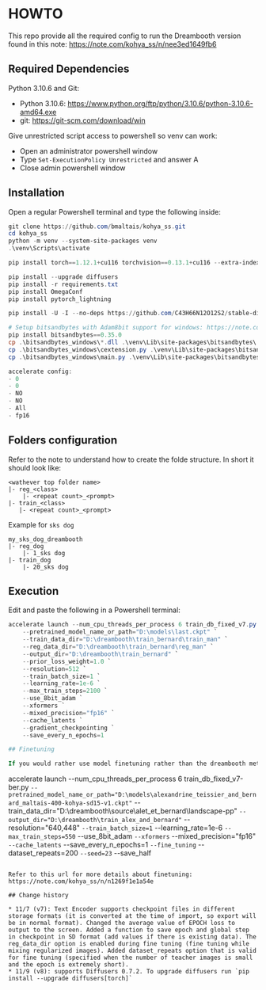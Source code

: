 # HOWTO

This repo provide all the required config to run the Dreambooth version found in this note: https://note.com/kohya_ss/n/nee3ed1649fb6


## Required Dependencies

Python 3.10.6 and Git:

- Python 3.10.6: https://www.python.org/ftp/python/3.10.6/python-3.10.6-amd64.exe
- git: https://git-scm.com/download/win

Give unrestricted script access to powershell so venv can work:

- Open an administrator powershell window
- Type `Set-ExecutionPolicy Unrestricted` and answer A
- Close admin powershell window

## Installation

Open a regular Powershell terminal and type the following inside:

```powershell
git clone https://github.com/bmaltais/kohya_ss.git
cd kohya_ss
python -m venv --system-site-packages venv
.\venv\Scripts\activate

pip install torch==1.12.1+cu116 torchvision==0.13.1+cu116 --extra-index-url https://download.pytorch.org/whl/cu116

pip install --upgrade diffusers
pip install -r requirements.txt
pip install OmegaConf
pip install pytorch_lightning

pip install -U -I --no-deps https://github.com/C43H66N12O12S2/stable-diffusion-webui/releases/download/f/xformers-0.0.14.dev0-cp310-cp310-win_amd64.whl

# Setup bitsandbytes with Adam8bit support for windows: https://note.com/kohya_ss/n/n47f654dc161e
pip install bitsandbytes==0.35.0
cp .\bitsandbytes_windows\*.dll .\venv\Lib\site-packages\bitsandbytes\
cp .\bitsandbytes_windows\cextension.py .\venv\Lib\site-packages\bitsandbytes\cextension.py
cp .\bitsandbytes_windows\main.py .\venv\Lib\site-packages\bitsandbytes\cuda_setup\main.py

accelerate config:
- 0
- 0
- NO
- NO
- All
- fp16
```

## Folders configuration

Refer to the note to understand how to create the folde structure. In short it should look like:

```
<wathever top folder name>
|- reg_<class>
    |- <repeat count>_<prompt>
|- train_<class>
   |- <repeat count>_<prompt>
```

Example for `sks dog`

```
my_sks_dog_dreambooth
|- reg_dog
    |- 1_sks dog
|- train_dog
    |- 20_sks dog
```

## Execution

Edit and paste the following in a Powershell terminal:

```powershell
accelerate launch --num_cpu_threads_per_process 6 train_db_fixed_v7.py `
    --pretrained_model_name_or_path="D:\models\last.ckpt" `
    --train_data_dir="D:\dreambooth\train_bernard\train_man" `
    --reg_data_dir="D:\dreambooth\train_bernard\reg_man" `
    --output_dir="D:\dreambooth\train_bernard" `
    --prior_loss_weight=1.0 `
    --resolution=512 `
    --train_batch_size=1 `
    --learning_rate=1e-6 `
    --max_train_steps=2100 `
    --use_8bit_adam `
    --xformers `
    --mixed_precision="fp16" `
    --cache_latents `
    --gradient_checkpointing `
    --save_every_n_epochs=1 

## Finetuning

If you would rather use model finetuning rather than the dreambooth method you can use a command similat to the following. The advantage of fine tuning is that you do not need to worry about regularization images... but you need to provide captions for every images. The caption will be used to train the model. You can use auto1111 to preprocess your training images and add either BLIP or danbooru captions to them. You then need to edit those to add the name of the model and correct any wrong description.

```
accelerate launch --num_cpu_threads_per_process 6 train_db_fixed_v7-ber.py `
    --pretrained_model_name_or_path="D:\models\alexandrine_teissier_and_bernard_maltais-400-kohya-sd15-v1.ckpt" `
    --train_data_dir="D:\dreambooth\source\alet_et_bernard\landscape-pp" `
    --output_dir="D:\dreambooth\train_alex_and_bernard" `
    --resolution="640,448" `
    --train_batch_size=1 `
    --learning_rate=1e-6 `
    --max_train_steps=550 `
    --use_8bit_adam `
    --xformers `
    --mixed_precision="fp16" `
    --cache_latents `
    --save_every_n_epochs=1 `
    --fine_tuning `
    --dataset_repeats=200 `
    --seed=23 `
    --save_half
```

Refer to this url for more details about finetuning: https://note.com/kohya_ss/n/n1269f1e1a54e

## Change history

* 11/7 (v7): Text Encoder supports checkpoint files in different storage formats (it is converted at the time of import, so export will be in normal format). Changed the average value of EPOCH loss to output to the screen. Added a function to save epoch and global step in checkpoint in SD format (add values if there is existing data). The reg_data_dir option is enabled during fine tuning (fine tuning while mixing regularized images). Added dataset_repeats option that is valid for fine tuning (specified when the number of teacher images is small and the epoch is extremely short).
* 11/9 (v8): supports Diffusers 0.7.2. To upgrade diffusers run `pip install --upgrade diffusers[torch]`